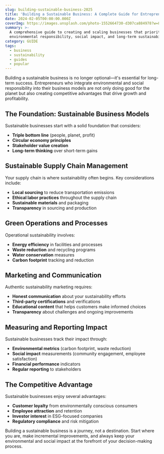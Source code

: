 ```yaml
---
slug: building-sustainable-business-2025
title: 'Building a Sustainable Business: A Complete Guide for Entrepreneurs 2025'
date: 2024-02-05T00:00:00.000Z
coverImg: https://images.unsplash.com/photo-1552664730-d307ca884978?w=800&h=400&fit=crop
summary: >-
  A comprehensive guide to creating and scaling businesses that prioritize
  environmental responsibility, social impact, and long-term sustainability.
category: GUIDE
tags:
  - business
  - sustainability
  - guides
  - popular
---
```


Building a sustainable business is no longer optional—it's essential for long-term success. Entrepreneurs who integrate environmental and social responsibility into their business models are not only doing good for the planet but also creating competitive advantages that drive growth and profitability.

## The Foundation: Sustainable Business Models

Sustainable businesses start with a solid foundation that considers:

* **Triple bottom line** (people, planet, profit)
* **Circular economy principles**
* **Stakeholder value creation**
* **Long-term thinking** over short-term gains

## Sustainable Supply Chain Management

Your supply chain is where sustainability often begins. Key considerations include:

* **Local sourcing** to reduce transportation emissions
* **Ethical labor practices** throughout the supply chain
* **Sustainable materials** and packaging
* **Transparency** in sourcing and production

## Green Operations and Processes

Operational sustainability involves:

* **Energy efficiency** in facilities and processes
* **Waste reduction** and recycling programs
* **Water conservation** measures
* **Carbon footprint** tracking and reduction

## Marketing and Communication

Authentic sustainability marketing requires:

* **Honest communication** about your sustainability efforts
* **Third-party certifications** and verifications
* **Educational content** that helps customers make informed choices
* **Transparency** about challenges and ongoing improvements

## Measuring and Reporting Impact

Sustainable businesses track their impact through:

* **Environmental metrics** (carbon footprint, waste reduction)
* **Social impact** measurements (community engagement, employee satisfaction)
* **Financial performance** indicators
* **Regular reporting** to stakeholders

## The Competitive Advantage

Sustainable businesses enjoy several advantages:

* **Customer loyalty** from environmentally conscious consumers
* **Employee attraction** and retention
* **Investor interest** in ESG-focused companies
* **Regulatory compliance** and risk mitigation

Building a sustainable business is a journey, not a destination. Start where you are, make incremental improvements, and always keep your environmental and social impact at the forefront of your decision-making process.
